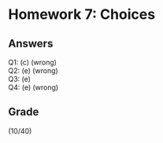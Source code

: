 # Homework 7: Choices

## Answers

Q1: (c)  (wrong)  
Q2: (e)  (wrong)   
Q3: (e)   
Q4: (e)  (wrong)

## Grade

(10/40)